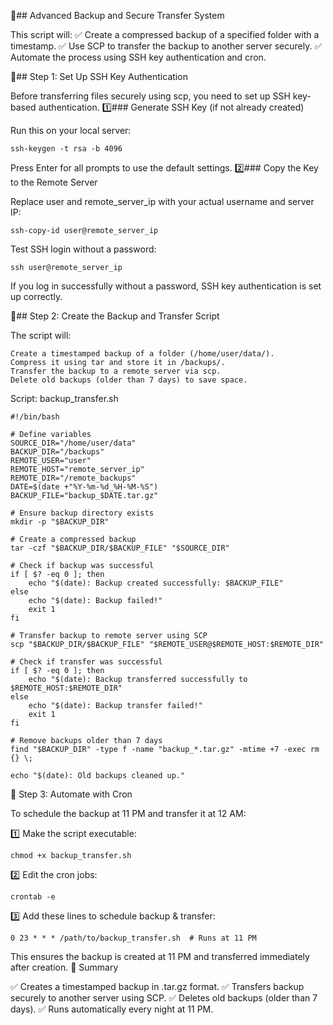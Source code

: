 🔹## Advanced Backup and Secure Transfer System

This script will:
✅ Create a compressed backup of a specified folder with a timestamp.
✅ Use SCP to transfer the backup to another server securely.
✅ Automate the process using SSH key authentication and cron.


🔹## Step 1: Set Up SSH Key Authentication

Before transferring files securely using scp, you need to set up SSH key-based authentication.
1️⃣### Generate SSH Key (if not already created)

Run this on your local server:
```
ssh-keygen -t rsa -b 4096
```
Press Enter for all prompts to use the default settings.
2️⃣### Copy the Key to the Remote Server

Replace user and remote_server_ip with your actual username and server IP:
```
ssh-copy-id user@remote_server_ip
```
Test SSH login without a password:
```
ssh user@remote_server_ip
```
If you log in successfully without a password, SSH key authentication is set up correctly.

🔹## Step 2: Create the Backup and Transfer Script

The script will:

    Create a timestamped backup of a folder (/home/user/data/).
    Compress it using tar and store it in /backups/.
    Transfer the backup to a remote server via scp.
    Delete old backups (older than 7 days) to save space.

Script: backup_transfer.sh
```
#!/bin/bash

# Define variables
SOURCE_DIR="/home/user/data"
BACKUP_DIR="/backups"
REMOTE_USER="user"
REMOTE_HOST="remote_server_ip"
REMOTE_DIR="/remote_backups"
DATE=$(date +"%Y-%m-%d_%H-%M-%S")
BACKUP_FILE="backup_$DATE.tar.gz"

# Ensure backup directory exists
mkdir -p "$BACKUP_DIR"

# Create a compressed backup
tar -czf "$BACKUP_DIR/$BACKUP_FILE" "$SOURCE_DIR"

# Check if backup was successful
if [ $? -eq 0 ]; then
    echo "$(date): Backup created successfully: $BACKUP_FILE"
else
    echo "$(date): Backup failed!"
    exit 1
fi

# Transfer backup to remote server using SCP
scp "$BACKUP_DIR/$BACKUP_FILE" "$REMOTE_USER@$REMOTE_HOST:$REMOTE_DIR"

# Check if transfer was successful
if [ $? -eq 0 ]; then
    echo "$(date): Backup transferred successfully to $REMOTE_HOST:$REMOTE_DIR"
else
    echo "$(date): Backup transfer failed!"
    exit 1
fi

# Remove backups older than 7 days
find "$BACKUP_DIR" -type f -name "backup_*.tar.gz" -mtime +7 -exec rm {} \;

echo "$(date): Old backups cleaned up."
```
🔹 Step 3: Automate with Cron

To schedule the backup at 11 PM and transfer it at 12 AM:

1️⃣ Make the script executable:
```
chmod +x backup_transfer.sh
```
2️⃣ Edit the cron jobs:
```
crontab -e
```
3️⃣ Add these lines to schedule backup & transfer:
```
0 23 * * * /path/to/backup_transfer.sh  # Runs at 11 PM
```
This ensures the backup is created at 11 PM and transferred immediately after creation.
🔹 Summary

✅ Creates a timestamped backup in .tar.gz format.
✅ Transfers backup securely to another server using SCP.
✅ Deletes old backups (older than 7 days).
✅ Runs automatically every night at 11 PM.
